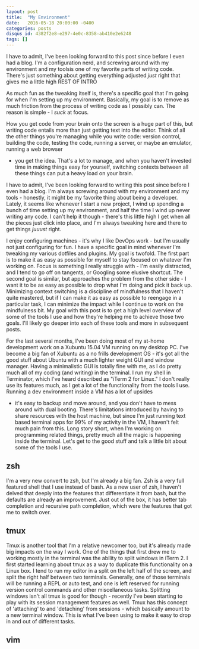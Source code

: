 ```yaml
---
layout: post
title:  "My Environment"
date:   2016-05-18 20:00:00 -0400
categories: posts 
disqus_id: 4382f2e8-e297-4e0c-8358-ab410e2e6248
tags: []
---
```


I have to admit, I've been looking forward to this post since before I even had
a blog. I'm a configuration nerd, and  screwing around with my environment and my toolsis one of my favorite parts of writing code. There's just something about getting everything adjusted _just_ right that gives me a little high REST OF INTRO

As much fun as the tweaking itself is, there's a specific goal that I'm going
for when I'm setting up my environment. Basically, my goal is to remove as much
friction from the process of writing code as I possibly can. The reason is
simple - I _suck_ at focus. 

How you get code
from your brain onto the screen is a huge part of this, but writing code entails
more than just getting text into the editor. Think of all the other things
you're managing while you write code: version control, building the code,
testing the code, running a server, or maybe an emulator, running a web browser
- you get the idea. That's a lot to manage, and when you haven't invested time
  in making things easy for yourself, switching contexts between all these
things can put a heavy load on your brain. 



I have to admit, I've been looking forward to writing this post since before
I even had a blog. I'm always screwing around with my environment and my
tools - honestly, it might be my favorite thing about being a developer. Lately,
it seems like whenever I start a new project, I wind up spending a bunch of time
setting up my environment, and half the time I wind up never writing any code.
I can't help it though - there's this little high I get when all the pieces just
click into place, and I'm always tweaking here and there to get things _juuust_
right. 

I enjoy configuring machines - it's why I like DevOps work - but I'm usually not
just configuring for fun. I have a specific goal in mind whenever I'm tweaking
my various dotfiles and plugins. My goal is twofold. The first part is to make
it as easy as possible for myself to stay focused on whatever I'm working on.
Focus is something I really struggle with - I'm easily distracted, and I tend to
go off on tangents, or Googling some elusive shortcut. The second goal is
similar, but approaches the problem from the other side - I want it to be as
easy as possible to drop what I'm doing and pick it back up. Minimizing context
switching is a discipline of mindfulness that I haven't quite mastered, but if
I can make it as easy as possible to reengage in a particular task, I can
minimize the impact while I continue to work on the mindfulness bit. My goal with this post is to get a high level overview of some of the tools
I use and how they're helping me to achieve those two goals. I'll likely go
deeper into each of these tools and more in subsequent posts. 

For the last several months, I've been doing most of my at-home development work on a Xubuntu 15.04 VM running on my desktop PC. I've become a big fan of Xubuntu as a
no frills development OS - it's got all the good stuff about Ubuntu with a much
lighter weight GUI and window manager. Having a minimalistic GUI is totally fine
with me, as I do pretty much all of my coding (and writing) in the terminal.
I run my shell in Terminator, which I've heard described as "iTerm 2 for Linux."
I don't really use its features much, as I get a lot of the functionality from
the tools I use. Running a dev environment inside a VM has a lot of upsides
- it's easy to backup and move around, and you don't have to mess around with
  dual booting. There's limitations introduced by having to share resources with
the host machine, but since I'm just running text based terminal apps for 99% of
my activity in the VM, I haven't felt much pain from this. Long story short, when I'm working on programming related things, pretty much
all the magic is happening inside the terminal. Let's get to the good stuff and talk a little bit about
some of the tools I use.

## zsh
I'm a very new convert to zsh, but I'm already a big fan. Zsh is a very full
featured shell that I use instead of bash. As a new user of zsh, I haven't
delved that deeply into the features that differentiate it from bash, but the
defaults are already an improvement. Just out of the box, it has better tab
completion and recursive path completion, which were the features that got me to
switch over. 

## tmux
Tmux is another tool that I'm a relative newcomer too, but it's already made big
impacts on the way I work. One of the things that first drew me to working
mostly in the terminal was the ability to split windows in iTerm 2. I first
started learning about tmux as a way to duplicate this functionality on a Linux
box. I tend to run my editor in a split on the left half of the screen, and
split the right half between two terminals. Generally, one of those terminals
will be running a REPL or auto test, and one is left reserved for running
version control commands and other miscellaneous tasks. Splitting windows isn't
all tmux is good for though - recently I've been starting to play with its
session management features as well. Tmux has this concept of 'attaching' to and
'detaching' from sessions - which basically amount to a new terminal window.
This is what I've been using to make it easy to drop in and out of different
tasks.  

## vim

